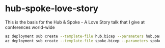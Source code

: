 # hub-spoke-love-story

This is the basis for the Hub &amp; Spoke - A Love Story talk that I give at conferences world-wide

```bash
az deployment sub create --template-file hub.bicep --parameters hub.params.json --location westeurope --name hubspoke-hub
az deployment sub create --template-file spoke.bicep --parameters spoke.params.json --location westeurope --name hubspoke-spoke
```
